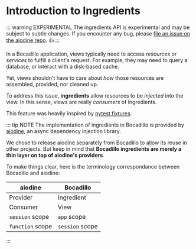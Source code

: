 # Introduction to Ingredients

::: warning EXPERIMENTAL
The ingredients API is experimental and may be subject to subtle changes. If you encounter any bug, please [file an issue on the aiodine repo](https://github.com/bocadilloproject/aiodine/issues/new). 👍
:::

In a Bocadillo application, views typically need to access _resources_ or _services_ to fulfill a client's request. For example, they may need to query a database, or interact with a disk-based cache.

Yet, views shouldn't have to care about _how_ those resources are assembled, provided, nor cleaned up.

To address this issue, **ingredients** allow resources to be _injected_ into the view. In this sense, views are really _consumers_ of ingredients.

This feature was heavily inspired by [pytest fixtures](https://docs.pytest.org/en/latest/ingredient.html).

::: tip NOTE
The implementation of ingredients in Bocadillo is provided by [aiodine](https://github.com/bocadilloproject/aiodine), an async dependency injection library.

We chose to release aiodine separately from Bocadillo to allow its reuse in other projects. But keep in mind that **Bocadillo ingredients are merely a thin layer on top of aiodine's providers**.

To make things clear, here is the terminology correspondance between Bocadillo and aiodine:

| aiodine          | Bocadillo       |
| ---------------- | --------------- |
| Provider         | Ingredient      |
| Consumer         | View            |
| `session` scope  | `app` scope     |
| `function` scope | `session` scope |

:::
